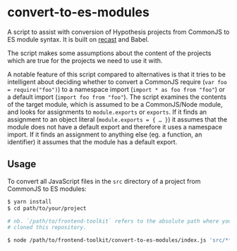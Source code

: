 # convert-to-es-modules

A script to assist with conversion of Hypothesis projects from
CommonJS to ES module syntax. It is built on [recast](https://github.com/benjamn/recast)
and Babel.

The script makes some assumptions about the content of the projects which are
true for the projects we need to use it with.

A notable feature of this script compared to alternatives is that it tries to
be intelligent about deciding whether to convert a CommonJS require (`var foo = require("foo")`)
to a namespace import (`import * as foo from "foo"`) or a default import
(`import foo from "foo"`). The script examines the contents of the target module,
which is assumed to be a CommonJS/Node module, and looks for assignments to
`module.exports` or `exports`. If it finds an assignment to an object literal
(`module.exports = { … }`) it assumes that the module does not have a default
export and therefore it uses a namespace import. If it finds an assignment to
anything else (eg. a function, an identifier) it assumes that the module has
a default export.

## Usage

To convert all JavaScript files in the `src` directory of a project from
CommonJS to ES modules:

```sh
$ yarn install
$ cd path/to/your/project

# nb. `/path/to/frontend-toolkit` refers to the absolute path where you have
# cloned this repository.

$ node /path/to/frontend-toolkit/convert-to-es-modules/index.js 'src/**/*.js'
```
